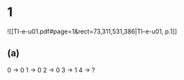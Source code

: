 # 1
![[TI-e-u01.pdf#page=1&rect=73,311,531,386|TI-e-u01, p.1]]

## (a)
0 -> 0
1 -> 0
2 -> 0
3 -> 1
4 -> ?
